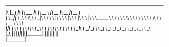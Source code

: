  ________  _________  ___  ___  ________  ___  ________          ________  ________  ________   
|\   ____\|\___   ___\\  \|\  \|\   ___ \|\  \|\   __  \        |\   __  \|\   __  \|\   __  \  
\ \  \___|\|___ \  \_\ \  \\\  \ \  \_|\ \ \  \ \  \|\  \       \ \  \|\  \ \  \|\  \ \  \|\  \ 
 \ \_____  \   \ \  \ \ \  \\\  \ \  \ \\ \ \  \ \  \\\  \       \ \   __  \ \   ____\ \   ____\
  \|____|\  \   \ \  \ \ \  \\\  \ \  \_\\ \ \  \ \  \\\  \       \ \  \ \  \ \  \___|\ \  \___|
    ____\_\  \   \ \__\ \ \_______\ \_______\ \__\ \_______\       \ \__\ \__\ \__\    \ \__\   
   |\_________\   \|__|  \|_______|\|_______|\|__|\|_______|        \|__|\|__|\|__|     \|__|   
   \|_________|                                                      

